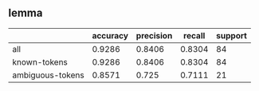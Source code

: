 
## lemma

|                  | accuracy | precision | recall | support |
|------------------|----------|-----------|--------|---------|
| all              | 0.9286   | 0.8406    | 0.8304 | 84      |
| known-tokens     | 0.9286   | 0.8406    | 0.8304 | 84      |
| ambiguous-tokens | 0.8571   | 0.725     | 0.7111 | 21      |

